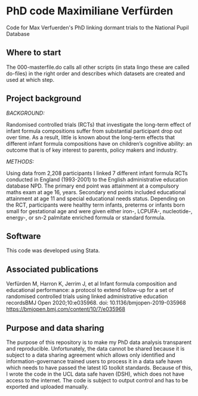 # PhD code Maximiliane Verfürden 
Code for Max Verfuerden's PhD linking dormant trials to the National Pupil Database

## Where to start
The 000-masterfile.do calls all other scripts (in stata lingo these are called do-files) in the right order and describes which datasets are created and used at which step.

## Project background 

_BACKGROUND:_

Randomised controlled trials (RCTs) that investigate the long-term effect of infant formula compositions suffer from substantial participant drop out over time. As a result, little is known about the long-term effects that different infant formula compositions have on children’s cognitive ability: an outcome that is of key interest to parents, policy makers and industry.

_METHODS:_ 

Using data from 2,208 participants I linked 7 different infant formula RCTs conducted in England (1993-2001) to the English administrative education database NPD. The primary end point was attainment at a compulsory maths exam at age 16, years. Secondary end points included educational attainment at age 11 and special educational needs status. Depending on the RCT, participants were healthy term infants, preterms or infants born small for gestational age and were given either iron-, LCPUFA-, nucleotide-, energy-, or sn-2 palmitate enriched formula or standard formula. 

## Software
This code was developed using Stata.

## Associated publications
Verfürden M, Harron K, Jerrim J, et al Infant formula composition and educational performance: a protocol to extend follow-up for a set of randomised controlled trials using linked administrative education recordsBMJ Open 2020;10:e035968. doi: 10.1136/bmjopen-2019-035968 https://bmjopen.bmj.com/content/10/7/e035968

## Purpose and data sharing
The purpose of this repository is to make my PhD data analysis transparent and reproducible. Unfortunately, the data cannot be shared because it is subject to a data sharing agreement which allows only identified and information-governance trained users to process it in a data safe haven which needs to have passed the latest IG toolkit standards. Because of this, I wrote the code in the UCL data safe haven (DSH), which does not have access to the internet. The code is subject to output control and has to be exported and uploaded manually.  

